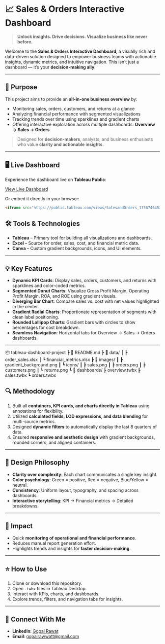 # 📈 Sales & Orders Interactive Dashboard

> **Unlock insights. Drive decisions. Visualize business like never before.**

Welcome to the **Sales & Orders Interactive Dashboard**, a visually rich and data-driven solution designed to empower business teams with actionable insights, dynamic metrics, and intuitive navigation. This isn’t just a dashboard — it’s your **decision-making ally**.  

---

## 🎯 Purpose

This project aims to provide an **all-in-one business overview** by:

- Monitoring sales, orders, customers, and returns at a glance  
- Analyzing financial performance with segmented visualizations  
- Tracking trends over time using sparklines and gradient charts  
- Offering interactive exploration across multiple dashboards: **Overview → Sales → Orders**

> Designed for **decision-makers**, analysts, and business enthusiasts who value **clarity and actionable insights**.

---

## 🖥️ Live Dashboard

Experience the dashboard live on **Tableau Public**:

[View Live Dashboard](https://public.tableau.com/app/profile/gopal.rawat3522/viz/SalesandOrders_17567464534220/Overview)

Or embed it directly in your browser:

```html
<iframe src="https://public.tableau.com/views/SalesandOrders_17567464534220/Overview?:showVizHome=no&:embed=true" width="100%" height="800px"></iframe>
```
## 🛠️ Tools & Technologies

- **Tableau** – Primary tool for building all visualizations and dashboards.  
- **Excel** – Source for order, sales, cost, and financial metric data.  
- **Canva** – Custom gradient backgrounds, icons, and UI elements.  

---

## 💡 Key Features

- **Dynamic KPI Cards**: Display sales, orders, customers, and returns with sparklines and color-coded metrics.  
- **Segmented Donut Charts**: Visualize Gross Profit Margin, Operating Profit Margin, ROA, and ROE using gradient visuals.  
- **Diverging Bar Chart**: Compare sales vs. cost with net values highlighted in the center.  
- **Gradient Radial Charts**: Proportionate representation of segments with clean label positioning.  
- **Rounded Lollipop Charts**: Gradient bars with circles to show percentages for cost breakdown.  
- **Seamless Navigation**: Horizontal tabs for Overview → Sales → Orders dashboards.  

---

📦 tableau-dashboard-project
┣ 📜 README.md
┣ 📂 data/
┃   ┣ order_sales.xlsx
┃   ┗ financial_metrics.xlsx
┣ 📂 images/
┃   ┣ gradient_background.png
┃   ┗ icons/
┃       ┣ sales.png
┃       ┣ orders.png
┃       ┣ customers.png
┃       ┗ returns.png
┗ 📂 dashboards/
    ┣ overview.twbx
    ┣ sales.twbx
    ┗ orders.twbx

    
## 🔍 Methodology

1. Built all **containers, KPI cards, and charts directly in Tableau** using annotations for flexibility.  
2. Utilized **calculated fields, LOD expressions, and data blending** for multi-source metrics.  
3. Designed **dynamic filters** to automatically display the last 8 quarters of data.  
4. Ensured **responsive and aesthetic design** with gradient backgrounds, rounded corners, and aligned containers.  

---

## 🎨 Design Philosophy

- **Clarity over complexity**: Each chart communicates a single key insight.  
- **Color psychology**: Green = positive, Red = negative, Blue/Yellow = neutral.  
- **Consistency**: Uniform layout, typography, and spacing across dashboards.  
- **Interactive storytelling**: KPI → Financial metrics → Detailed breakdowns.  

---

## 🚀 Impact

- Quick **monitoring of operational and financial performance**.  
- Reduces manual report generation effort.  
- Highlights trends and insights for **faster decision-making**.  

---

## ⭐ How to Use

1. Clone or download this repository.  
2. Open `.twbx` files in Tableau Desktop.  
3. Interact with KPIs, charts, and dashboards.  
4. Explore trends, filters, and navigation tabs for insights.  

---

## 🔗 Connect With Me

- **LinkedIn**: [Gopal Rawat](https://www.linkedin.com/in/gopalrawat/)  
- **Email**: gopalrawwatt@gmail.com  
